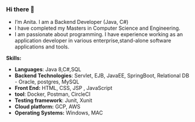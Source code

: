 ### Hi there 👋

-  I’m Anita. I am a Backend Developer (Java, C#)
-  I have completed my Masters in Computer Science and Engineering.
-  I am passionate about programming. I have experience working as an application developer in various enterprise,stand-alone software applications and tools.

 **Skills:**
- **Languages**: Java 8,C#,SQL
- **Backend Technologies**: Servlet, EJB, JavaEE, SpringBoot, Relational DB - Oracle, postgres, MySQL
- **Front End:** HTML, CSS, JSP , JavaScript
- **tool**: Docker, Postman, CircleCI
- **Testing framework**: Junit, Xunit
- **Cloud platform:** GCP, AWS 
- **Operating Systems:** Windows, MAC

